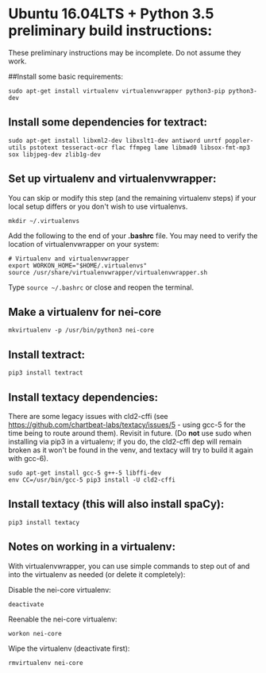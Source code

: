 # Ubuntu 16.04LTS + Python 3.5 preliminary build instructions:

These preliminary instructions may be incomplete. Do not assume they work.

##Install some basic requirements:

```shell
sudo apt-get install virtualenv virtualenvwrapper python3-pip python3-dev
```

## Install some dependencies for textract:

```shell
sudo apt-get install libxml2-dev libxslt1-dev antiword unrtf poppler-utils pstotext tesseract-ocr flac ffmpeg lame libmad0 libsox-fmt-mp3 sox libjpeg-dev zlib1g-dev
```

## Set up virtualenv and virtualenvwrapper:

You can skip or modify this step (and the remaining virtualenv steps) if your local setup differs or you don't wish to use virtualenvs.

```shell
mkdir ~/.virtualenvs
```

Add the following to the end of your __.bashrc__ file. You may need to verify the location of virtualenvwrapper on your system:

```shell
# Virtualenv and virtualenvwrapper
export WORKON_HOME="$HOME/.virtualenvs"
source /usr/share/virtualenvwrapper/virtualenvwrapper.sh
```

Type ```source ~/.bashrc``` or close and reopen the terminal.

## Make a virtualenv for nei-core

```shell
mkvirtualenv -p /usr/bin/python3 nei-core
```

## Install textract:

```shell
pip3 install textract
```

## Install textacy dependencies: 

There are some legacy issues with cld2-cffi (see https://github.com/chartbeat-labs/textacy/issues/5 - using gcc-5 for the time being to route around them). Revisit in future. (Do __not__ use sudo when installing via pip3 in a virtualenv; if you do, the cld2-cffi dep will remain broken as it won't be found in the venv, and textacy will try to build it again with gcc-6).

```shell
sudo apt-get install gcc-5 g++-5 libffi-dev
env CC=/usr/bin/gcc-5 pip3 install -U cld2-cffi
```

## Install textacy (this will also install spaCy):

```shell
pip3 install textacy
```

## Notes on working in a virtualenv:

With virtualenvwrapper, you can use simple commands to step out of and into the virtualenv as needed (or delete it completely):

Disable the nei-core virtualenv:

```shell
deactivate
```

Reenable the nei-core virtualenv:
```shell
workon nei-core
```

Wipe the virtualenv (deactivate first):
```shell
rmvirtualenv nei-core
```

